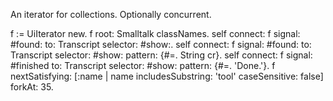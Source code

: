 An iterator for collections. Optionally concurrent.

f := UiIterator new.
f root: Smalltalk classNames.
self connect: f signal: #found: to: Transcript selector: #show:.
self connect: f signal: #found: to: Transcript selector: #show: pattern: {#=. String cr}.
self connect: f signal: #finished to: Transcript selector: #show: pattern: {#=. 'Done.'}.
f nextSatisfying: [:name | name includesSubstring: 'tool' caseSensitive: false] forkAt: 35.
